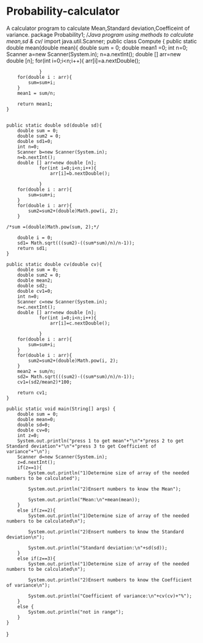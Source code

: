 # Probability-calculator
A calculator program to calculate Mean,Standard deviation,Coefficeint of variance.
package Probability1;                            /*Java program using methods to calculate mean,sd & cv*/
import java.util.Scanner;
public class Compute {
	public static double mean(double mean){
		double sum = 0;
		double mean1 =0;
		int n=0;
		Scanner a=new Scanner(System.in);
		n=a.nextInt();
		double [] arr=new double [n];
				for(int i=0;i<n;i++){
					arr[i]=a.nextDouble();

				}	
		for(double i : arr){
			sum=sum+i;
		}
		mean1 = sum/n;
		
		return mean1;
	}
	   
	
	public static double sd(double sd){
		double sum = 0;
		double sum2 = 0;
		double sd1=0;
		int n=0;
		Scanner b=new Scanner(System.in);
		n=b.nextInt();
		double [] arr=new double [n];
				for(int i=0;i<n;i++){
					arr[i]=b.nextDouble();

				}	
		for(double i : arr){
			sum=sum+i;
		}
		for(double i : arr){
			sum2=sum2+(double)Math.pow(i, 2);
		}
		                                                              /*sum =(double)Math.pow(sum, 2);*/
		
		double i = 0;
		sd1= Math.sqrt(((sum2)-((sum*sum)/n)/n-1));
		return sd1;
	}
	
	public static double cv(double cv){
		double sum = 0;
		double sum2 = 0;
		double mean2;
		double sd2;
		double cv1=0;
		int n=0;
		Scanner c=new Scanner(System.in);
		n=c.nextInt();
		double [] arr=new double [n];
				for(int i=0;i<n;i++){
					arr[i]=c.nextDouble();

				}	
		for(double i : arr){
			sum=sum+i;
		}
		for(double i : arr){
			sum2=sum2+(double)Math.pow(i, 2);
		}
		mean2 = sum/n;
		sd2= Math.sqrt(((sum2)-((sum*sum)/n)/n-1));
		cv1=(sd2/mean2)*100;

		return cv1;
	}
	
	public static void main(String[] args) {
		double sum = 0;
		double mean=0;
		double sd=0;
		double cv=0;
		int z=0;
		System.out.println("press 1 to get mean"+"\n"+"press 2 to get Standard deviation"+"\n"+"press 3 to get Coefficient of variance"+"\n");
		Scanner d=new Scanner(System.in);
		z=d.nextInt();
		if(z==1){
			System.out.println("1)Determine size of array of the needed numbers to be calculated");
			
			System.out.println("2)Ensert numbers to know the Mean");
			
			System.out.println("Mean:\n"+mean(mean));
		}
		else if(z==2){
			System.out.println("1)Determine size of array of the needed numbers to be calculated\n");
			
			System.out.println("2)Ensert numbers to know the Standard deviation\n");
			
			System.out.println("Standard deviation:\n"+sd(sd));
		}
		else if(z==3){
			System.out.println("1)Determine size of array of the needed numbers to be calculated\n");
			
			System.out.println("2)Ensert numbers to know the Coefficient of variance\n");
			
			System.out.println("Coefficient of variance:\n"+cv(cv)+"%");
		}
		else {
			System.out.println("not in range");
		}	
	}
}
